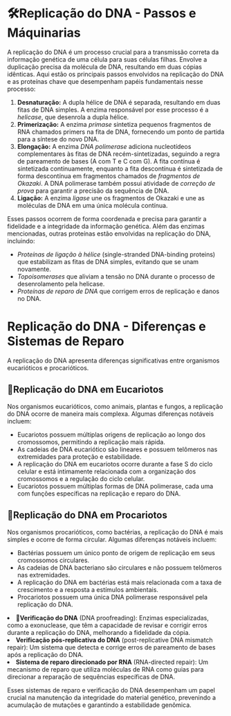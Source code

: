 
</head>
<body>
  <h1>🛠️Replicação do DNA - Passos e Máquinarias</h1>
  <p>A replicação do DNA é um processo crucial para a transmissão correta da informação genética de uma célula para suas células filhas. Envolve a duplicação precisa da molécula de DNA, resultando em duas cópias idênticas. Aqui estão os principais passos envolvidos na replicação do DNA e as proteínas chave que desempenham papéis fundamentais nesse processo:</p>
  <ol>
    <li><strong>Desnaturação:</strong> A dupla hélice de DNA é separada, resultando em duas fitas de DNA simples. A enzima responsável por esse processo é a <em>helicase</em>, que desenrola a dupla hélice.</li>
    <li><strong>Primerização:</strong> A enzima <em>primase</em> sintetiza pequenos fragmentos de RNA chamados primers na fita de DNA, fornecendo um ponto de partida para a síntese do novo DNA.</li>
    <li><strong>Elongação:</strong> A enzima <em>DNA polimerase</em> adiciona nucleotídeos complementares às fitas de DNA recém-sintetizadas, seguindo a regra de pareamento de bases (A com T e C com G). A fita contínua é sintetizada continuamente, enquanto a fita descontínua é sintetizada de forma descontínua em fragmentos chamados de <em>fragmentos de Okazaki</em>. A DNA polimerase também possui atividade de <em>correção de prova</em> para garantir a precisão da sequência de DNA.</li>
    <li><strong>Ligação:</strong> A enzima <em>ligase</em> une os fragmentos de Okazaki e une as moléculas de DNA em uma única molécula contínua.</li>
  </ol>
  <p>Esses passos ocorrem de forma coordenada e precisa para garantir a fidelidade e a integridade da informação genética. Além das enzimas mencionadas, outras proteínas estão envolvidas na replicação do DNA, incluindo:</p>
  <ul>
    <li><em>Proteínas de ligação à hélice</em> (single-stranded DNA-binding proteins) que estabilizam as fitas de DNA simples, evitando que se unam novamente.</li>
    <li><em>Topoisomerases</em> que aliviam a tensão no DNA durante o processo de desenrolamento pela helicase.</li>
    <li><em>Proteínas de reparo de DNA</em> que corrigem erros de replicação e danos no DNA.</li>
  </ul>

  <h1>Replicação do DNA - Diferenças e Sistemas de Reparo</h1>
  <p>A replicação do DNA apresenta diferenças significativas entre organismos eucarióticos e procarióticos.
  <h2>🦋Replicação do DNA em Eucariotos</h2>
  <p>Nos organismos eucarióticos, como animais, plantas e fungos, a replicação do DNA ocorre de maneira mais complexa. Algumas diferenças notáveis incluem:</p>
  <ul>
    <li>Eucariotos possuem múltiplas origens de replicação ao longo dos cromossomos, permitindo a replicação mais rápida.</li>
    <li>As cadeias de DNA eucariótico são lineares e possuem telômeros nas extremidades para proteção e estabilidade.</li>
    <li>A replicação do DNA em eucariotos ocorre durante a fase S do ciclo celular e está intimamente relacionada com a organização dos cromossomos e a regulação do ciclo celular.</li>
    <li>Eucariotos possuem múltiplas formas de DNA polimerase, cada uma com funções específicas na replicação e reparo do DNA.</li>
  </ul>
  <h2>🦠Replicação do DNA em Procariotos</h2>
  <p>Nos organismos procarióticos, como bactérias, a replicação do DNA é mais simples e ocorre de forma circular. Algumas diferenças notáveis incluem:</p>
  <ul>
    <li>Bactérias possuem um único ponto de origem de replicação em seus cromossomos circulares.</li>
    <li>As cadeias de DNA bacteriano são circulares e não possuem telômeros nas extremidades.</li>
    <li>A replicação do DNA em bactérias está mais relacionada com a taxa de crescimento e a resposta a estímulos ambientais.</li>
    <li>Procariotos possuem uma única DNA polimerase responsável pela replicação do DNA.</li>
  </ul>
  <li><strong>🔨Verificação do DNA</strong> (DNA proofreading): Enzimas especializadas, como a exonuclease, que têm a capacidade de revisar e corrigir erros durante a replicação do DNA, melhorando a fidelidade da cópia.</li>
<li><strong>Verificação pós-replicativa do DNA</strong> (post-replicative DNA mismatch repair): Um sistema que detecta e corrige erros de pareamento de bases após a replicação do DNA.</li>
<li><strong>Sistema de reparo direcionado por RNA</strong> (RNA-directed repair): Um mecanismo de reparo que utiliza moléculas de RNA como guias para direcionar a reparação de sequências específicas de DNA.</li>
</ul>

<p>Esses sistemas de reparo e verificação do DNA desempenham um papel crucial na manutenção da integridade do material genético, prevenindo a acumulação de mutações e garantindo a estabilidade genômica.</p>

</body>
</html>

